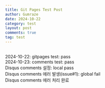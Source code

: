 ```yaml
---
title: Git Pages Test Post
author: Gumraze
date: 2024-10-22
category: test
layout: post
comments: true
tag: test
---
```


<br>2024-10-22: gitpages test: pass
<br>2024-10-23: comments test: pass
    <br> Disqus comments 설정: local pass
    <br> Disqus comments 에러 발생(issue#1): global fail
    <br> Disqus comments 에러 처리 완료


